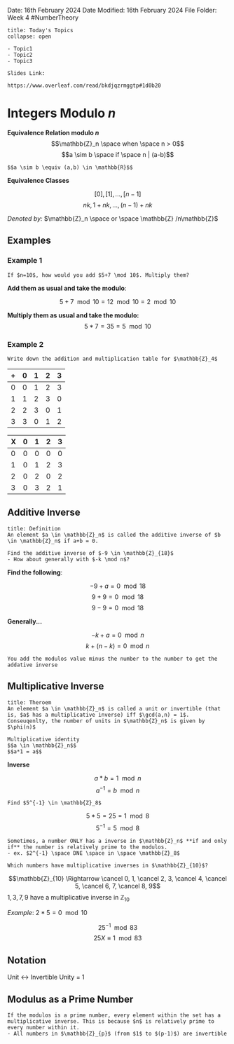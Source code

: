 Date: 16th February 2024
Date Modified: 16th February 2024
File Folder: Week 4
#NumberTheory

```ad-abstract
title: Today's Topics
collapse: open

- Topic1
- Topic2
- Topic3

```

```ad-important
Slides Link:

https://www.overleaf.com/read/bkdjqzrmggtp#1d0b20
```

# Integers Modulo $n$

**Equivalence Relation modulo $n$**
$$\mathbb{Z}_n \space when \space n > 0$$
$$a \sim b \space if \space n | (a-b)$$
```ad-note
$$a \sim b \equiv (a,b) \in \mathbb{R}$$
```

**Equivalence Classes**

$$[0], [1],..., [n-1]$$
$$nk, 1+nk, ..., (n-1)+nk$$

*Denoted by:* $\mathbb{Z}_n \space or \space \mathbb{Z} /n\mathbb{Z}$

## Examples

### Example 1

```ad-question
If $n=10$, how would you add $5+7 \mod 10$. Multiply them?
```

**Add them as usual and take the modulo**:

$$5+7 \mod 10 = 12 \mod 10 = 2 \mod 10$$

**Multiply them as usual and take the modulo:**
$$5 * 7 = 35 = 5 \mod 10$$
### Example 2

```ad-question
Write down the addition and multiplication table for $\mathbb{Z}_4$
```

| + | 0 | 1 | 2 | 3 |
| ---- | ---- | ---- | ---- | ---- |
| 0 | 0 | 1 | 2 | 3 |
| 1 | 1 | 2 | 3 | 0 |
| 2 | 2 | 3 | 0 | 1 |
| 3 | 3 | 0 | 1 | 2 |

| X | 0 | 1 | 2 | 3 |
| ---- | ---- | ---- | ---- | ---- |
| 0 | 0 | 0 | 0 | 0 |
| 1 | 0 | 1 | 2 | 3 |
| 2 | 0 | 2 | 0 | 2 |
| 3 | 0 | 3 | 2 | 1 |

## Additive Inverse

```ad-summary
title: Definition
An element $a \in \mathbb{Z}_n$ is called the additive inverse of $b \in \mathbb{Z}_n$ if a+b = 0.
```

```ad-question
Find the additive inverse of $-9 \in \mathbb{Z}_{18}$
- How about generally with $-k \mod n$?
```

**Find the following**:

$$-9 + a = 0 \mod 18$$
$$9+9 =0 \mod 18$$
$$9-9=0 \mod 18$$

**Generally...**

$$-k + a = 0 \mod n$$
$$k+(n-k)=0 \mod n$$

```ad-important
You add the modulos value minus the number to the number to get the addative inverse
```

## Multiplicative Inverse

```ad-summary
title: Theroem
An element $a \in \mathbb{Z}_n$ is called a unit or invertible (that is, $a$ has a multiplicative inverse) iff $\gcd(a,n) = 1$. Conseuqenlty, the number of units in $\mathbb{Z}_n$ is given by $\phi(n)$
```

```ad-note
Multiplicative identity
$$a \in \mathbb{Z}_n$$
$$a*1 = a$$
```

**Inverse**

$$a*b = 1 \mod n$$
$$a^{-1} = b \mod n$$

```ad-example
Find $5^{-1} \in \mathbb{Z}_8$
```

$$5*5 = 25 = 1 \mod 8$$
$$5^{-1} = 5 \mod 8$$

```ad-warning
Sometimes, a number ONLY has a inverse in $\mathbb{Z}_n$ **if and only if** the number is relatively prime to the modulos.
- ex. $2^{-1} \space DNE \space in \space \mathbb{Z}_8$
```

```ad-question
Which numbers have multiplicative inverses in $\mathbb{Z}_{10}$?
```

$$\mathbb{Z}_{10} \Rightarrow \cancel 0, 1, \cancel 2, 3, \cancel 4, \cancel 5, \cancel 6, 7, \cancel 8, 9$$
$1,3, 7, 9$ have a multiplicative inverse in $\mathbb{Z}_{10}$

*Example*: $2 * 5 = 0 \mod 10$

$$25^{-1} \mod 83$$
$$25X \equiv 1 \mod 83$$

## Notation

Unit $\leftrightarrow$ Invertible
Unity = 1

## Modulus as a Prime Number

```ad-important
If the modulos is a prime number, every element within the set has a multiplicative inverse. This is because $n$ is relatively prime to every number within it.
- All numbers in $\mathbb{Z}_{p}$ (from $1$ to $(p-1)$) are invertible
```









